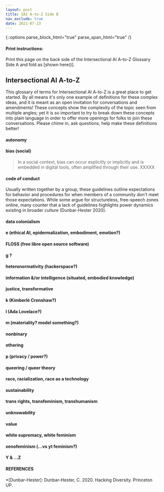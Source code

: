 ```yaml
---
layout: post
title: IAI A-to-Z Side B
nav_exclude: true
date: 2021-07-23
---
```

{::options parse_block_html="true" parse_span_html="true" /}

<!-- make web version a table, printable version a list glossary with two zine pages double sided? will mean having people update the work in 2 places to do so but will allow for words to be defined throughout the site dynamically -->

<!-- [Print Side One]() | [Print Side Two]()
**A** | **adversarial network** (& GANs) | **adversity** 
**B** | **bias (technical)** (w/ variance) | **bias (social)** 
**C** | **confidence interval**| **code of conduct**
**D** | **data cleaning** | **data colonialism** 
E | **explainability** | embodiment / digital epidermalization / emotion / ethical AI (for public good etc)
F | **features** extraction/selection (variables) | **FLOSS**
**H** | **hyperparameter**| heteronormative / **hackerspace**
**I** | **information** (signal/noise, Shannon) | **information** (situated, embodied)
**J** | **Javascript** | **Justice, transformative** 
K | **k-means, KNN** | Kimberlé Crenshaw? / 
L | long short-term memory (LSTM) / **loss function** | Lovelace et al
M | **machine learning** / Markov chain | makerspace / materiality 
N | **neural net** | **nonbinary** 
O | **overfitting & underfitting** | **othering**
P | Python / parameter / pattern recognition | privacy (GDPR?) / power
**Q** | **quantification (quantifier)** | **queer (theory)** 
**R** | **regression vs classification** | **race (as a technology) & racialization** 
S | **supervised vs unsupervised** | **sustainability** / situated / standpoint theory
**T** | **transformer**/transfer learning | **trans* rights (turing test) / transfeminism / transhuman**
U | **uncertainty** | **unknowability** 
V | **value/variable** / variance / vision | **value**??
W | **(bag-of-)words** (w nlp) | **white supremacy / white feminism**
X | x as input? | xenofeminism
Y | y as output? | ?yt ? 
Z | ? | zines (publishing practices)
[Print Side One]() | [Print Side Two]() -->

<div class="no-print">

#### Print instructions:
Print this page on the back side of the Intersectional AI A-to-Z Glossary Side A and fold as [shown here()].

</div>

<main class="zine">
<section class="zine-page page-1" markdown="1">

## Intersectional AI A-to-Z

This glossary of terms for Intersectional AI A-to-Z is a great place to get started. By all means it's only one example of definitions for these complex ideas, and it is meant as an open invitation for conversations and amendments! These concepts show the complexity of the topic seen from multiple angles; yet it is so important to try to break down these concepts into plain language in order to offer more openings for folks to join these conversations. Please chime in, ask questions, help make these definitions better!

</section>

<section class="zine-page page-2" markdown="1">

#### autonomy
>

#### bias (social)
>In a social context, bias can occur explicitly or implicitly and is embedded in digital tools, often amplified through their use. XXXXX


#### code of conduct
Usually written together by a group, these guidelines outline expectations for behavior and procedures for when members of a community don't meet those expectations. While some argue for structureless, free-speech zones online, many counter that a lack of guidelines highlights power dynamics existing in broader culture (Dunbar-Hester 2020).

#### data colonialism
>

</section>
<section class="zine-page page-3" markdown="1">

#### e (ethical AI, epidermalization, embodiment, emotion?)
>

#### FLOSS (free libre open source software)
>

#### g ?
>

#### heteronormativity (hackerspace?)
>


</section>
<section class="zine-page page-4" markdown="1">

#### information &/or intelligence (situated, embodied knowledge)
>

#### justice, transformative
>

#### k (Kimberlé Crenshaw?)
>

#### l (Ada Lovelace?)
>

</section>
<section class="zine-page page-5" markdown="1">

#### m (materiality? model something?)
>

#### nonbinary
>

#### othering
>

#### p (privacy / power?)
>

</section>
<section class="zine-page page-6" markdown="1">

#### queering / queer theory
>

#### race, racialization, race as a technology
>

#### sustainability
>

#### trans rights, transfeminism, transhumanism
>

</section>
<section class="zine-page page-7" markdown="1">

#### unknowability
>

#### value
>

#### white supremacy, white feminism
>

#### xenofeminism (...vs yt feminism?)
>

</section>
<section class="zine-page page-8" markdown="1">

#### Y & ...Z
#### REFERENCES

</section>
</main>

*[Dunbar-Hester]: Dunbar-Hester, C. 2020. Hacking Diversity. Princeton UP.